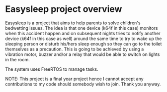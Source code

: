 # Easysleep project overview

Easysleep is a project that aims to help parents to solve children's bedwetting issues.
The idea is that one device (k64f in this case) monitors when this accident happen and
on subsequent nights tries to notify another device (k64f in this case as well) around
the same time to try to wake up the sleeping person or disturb his/hers sleep enough so
they can go to the toilet themselves as a precaution. This is going to be achieved by
using a vibration motor, buzzer and/or a relay that would be able to switch on lights in
the room.

The system uses FreeRTOS to manage tasks.

NOTE: This project is a final year project hence I cannot accept any contributions to my 
code should somebody wish to join. Thank you anyway.

